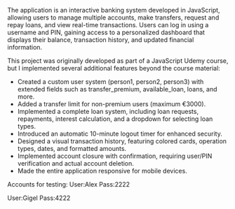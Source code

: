 The application is an interactive banking system developed in JavaScript, allowing users to manage multiple accounts, make transfers, request and repay loans, and view real-time transactions.
Users can log in using a username and PIN, gaining access to a personalized dashboard that displays their balance, transaction history, and updated financial information.

This project was originally developed as part of a JavaScript Udemy course, but I implemented several additional features beyond the course material:
- Created a custom user system (person1, person2, person3) with extended fields such as transfer_premium, available_loan, loans, and more.
- Added a transfer limit for non-premium users (maximum €3000).
- Implemented a complete loan system, including loan requests, repayments, interest calculation, and a dropdown for selecting loan types.
- Introduced an automatic 10-minute logout timer for enhanced security.
- Designed a visual transaction history, featuring colored cards, operation types, dates, and formatted amounts.
- Implemented account closure with confirmation, requiring user/PIN verification and actual account deletion.
- Made the entire application responsive for mobile devices.

Accounts for testing:
User:Alex
Pass:2222

User:Gigel
Pass:4222
